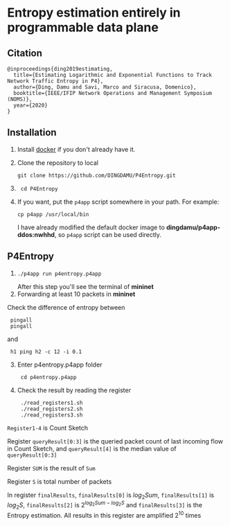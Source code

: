 # Entropy estimation entirely in programmable data plane

Citation
--------
```
@inproceedings{ding2019estimating,
  title={Estimating Logarithmic and Exponential Functions to Track Network Traffic Entropy in P4},
  author={Ding, Damu and Savi, Marco and Siracusa, Domenico},
  booktitle={IEEE/IFIP Network Operations and Management Symposium (NOMS)},
  year={2020}
}
```

Installation
------------

1. Install [docker](https://docs.docker.com/engine/installation/) if you don't
   already have it.

2. Clone the repository to local 

    ```
    git clone https://github.com/DINGDAMU/P4Entropy.git    
    ```

3. ```
    cd P4Entropy
   ```

4. If you want, put the `p4app` script somewhere in your path. For example:

    ```
    cp p4app /usr/local/bin
    ```
    I have already modified the default docker image to **dingdamu/p4app-ddos:nwhhd**, so `p4app` script can be used directly.

P4Entropy
--------------

1.  ```
    ./p4app run p4entropy.p4app 
    ```
    After this step you'll see the terminal of **mininet**
2. Forwarding at least 10 packets in **mininet**

Check the difference of entropy between
   ```
    pingall
    pingall
   ```
and 
   ```
    h1 ping h2 -c 12 -i 0.1
   ```



3. Enter p4entropy.p4app folder
   ```
    cd p4entropy.p4app 
   ```
4. Check the result by reading the register
   ```
    ./read_registers1.sh
    ./read_registers2.sh
    ./read_registers3.sh
   ```
 
 `Register1-4` is Count Sketch

 Register `queryResult[0:3]` is the queried packet count of last incoming flow in Count Sketch, and `queryResult[4]` is the median value of  `queryResult[0:3]`

 Register `SUM` is the result of `Sum`

 Register `S` is total number of packets

 In register `finalResults`, `finalResults[0]` is $log_2{Sum}$, `finalResults[1]` is $log_2{S}$, `finalResults[2]` is $2^{log_2{Sum}-log_2{S}}$ and  `finalResults[3]` is the Entropy estimation. All results in this register are  amplified $2^{10}$ times 


